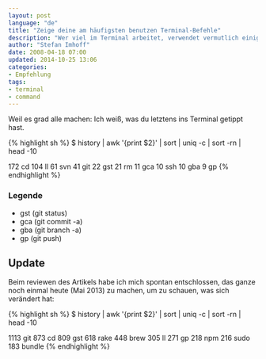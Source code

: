 ```yaml
---
layout: post
language: "de"
title: "Zeige deine am häufigsten benutzen Terminal-Befehle"
description: "Wer viel im Terminal arbeitet, verwendet vermutlich einige Programme öfter als andere. So findest du heraus, welches deine  eigenen, am meisten verwendeten Terminal-Befehle sind."
author: "Stefan Imhoff"
date: 2008-04-18 07:00
updated: 2014-10-25 13:06
categories:
- Empfehlung
tags:
- terminal
- command
---
```


Weil es grad alle machen: Ich weiß, was du letztens ins Terminal getippt hast.

{% highlight sh %}
$ history | awk '{print $2}' | sort | uniq -c | sort -rn | head -10

172   cd
104   ll
 61   svn
 41   git
 22   gst
 21   rm
 11   gca
 10   ssh
 10   gba
  9   gp
{% endhighlight %}

### Legende

* gst (git status)
* gca (git commit -a)
* gba (git branch -a)
* gp (git push)

## Update

Beim reviewen des Artikels habe ich mich spontan entschlossen, das ganze noch einmal heute (Mai 2013) zu machen, um zu schauen, was sich verändert hat:

{% highlight sh %}
$ history | awk '{print $2}' | sort | uniq -c | sort -rn | head -10

1113 git
 873 cd
 809 gst
 618 rake
 448 brew
 305 ll
 271 gp
 218 npm
 216 sudo
 183 bundle
{% endhighlight %}
